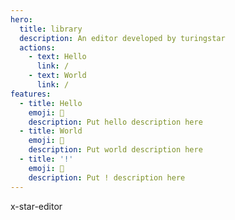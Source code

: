 ```yaml
---
hero:
  title: library
  description: An editor developed by turingstar
  actions:
    - text: Hello
      link: /
    - text: World
      link: /
features:
  - title: Hello
    emoji: 💎
    description: Put hello description here
  - title: World
    emoji: 🌈
    description: Put world description here
  - title: '!'
    emoji: 🚀
    description: Put ! description here
---
```


x-star-editor
